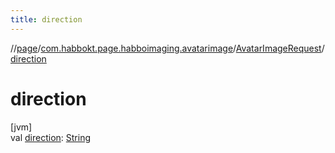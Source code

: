 ```yaml
---
title: direction
---
```

//[page](../../../index.html)/[com.habbokt.page.habboimaging.avatarimage](../index.html)/[AvatarImageRequest](index.html)/[direction](direction.html)



# direction



[jvm]\
val [direction](direction.html): [String](https://kotlinlang.org/api/latest/jvm/stdlib/kotlin/-string/index.html)





